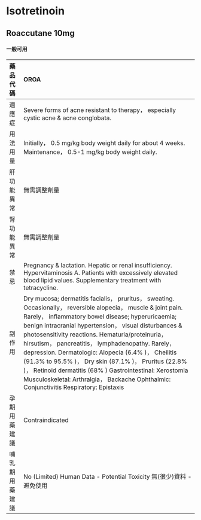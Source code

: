 # Isotretinoin

## Roaccutane 10mg

#### 一般可用

| 藥品代碼       | OROA                                                                                                                                                                                                                                                                                                                                                                                                                                                                                                                                                                                                        |
|:---------------|:------------------------------------------------------------------------------------------------------------------------------------------------------------------------------------------------------------------------------------------------------------------------------------------------------------------------------------------------------------------------------------------------------------------------------------------------------------------------------------------------------------------------------------------------------------------------------------------------------------|
| 適應症         | Severe forms of acne resistant to therapy， especially cystic acne & acne conglobata.                                                                                                                                                                                                                                                                                                                                                                                                                                                                                                                       |
| 用法用量       | Initially， 0.5 mg/kg body weight daily for about 4 weeks. Maintenance， 0.5-1 mg/kg body weight daily.                                                                                                                                                                                                                                                                                                                                                                                                                                                                                                     |
| 肝功能異常     | 無需調整劑量                                                                                                                                                                                                                                                                                                                                                                                                                                                                                                                                                                                                |
| 腎功能異常     | 無需調整劑量                                                                                                                                                                                                                                                                                                                                                                                                                                                                                                                                                                                                |
| 禁忌           | Pregnancy & lactation. Hepatic or renal insufficiency. Hypervitaminosis A. Patients with excessively elevated blood lipid values. Supplementary treatment with tetracycline.                                                                                                                                                                                                                                                                                                                                                                                                                                |
| 副作用         | Dry mucosa; dermatitis facialis， pruritus， sweating. Occasionally， reversible alopecia， muscle & joint pain. Rarely， inflammatory bowel disease; hyperuricaemia; benign intracranial hypertension， visual disturbances & photosensitivity reactions. Hematuria/proteinuria， hirsutism， pancreatitis， lymphadenopathy. Rarely， depression. Dermatologic: Alopecia (6.4% )， Cheilitis (91.3% to 95.5% )， Dry skin (87.1% )， Pruritus (22.8% )， Retinoid dermatitis (68% ) Gastrointestinal: Xerostomia Musculoskeletal: Arthralgia， Backache Ophthalmic: Conjunctivitis Respiratory: Epistaxis |
| 孕期用藥建議   | Contraindicated                                                                                                                                                                                                                                                                                                                                                                                                                                                                                                                                                                                             |
| 哺乳期用藥建議 | No (Limited) Human Data - Potential Toxicity 無(很少)資料 - 避免使用                                                                                                                                                                                                                                                                                                                                                                                                                                                                                                                                        |

